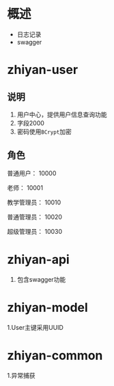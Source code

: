 # 概述

- 日志记录
- swagger

# zhiyan-user

## 说明

1. 用户中心，提供用户信息查询功能
2. 字段2000
3. 密码使用`BCrypt`加密

## 角色

普通用户：    10000

老师：			10001

教学管理员： 10010

普通管理员： 10020

超级管理员： 10030

# zhiyan-api

1. 包含swagger功能

# zhiyan-model
1.User主键采用UUID

# zhiyan-common
1.异常捕获